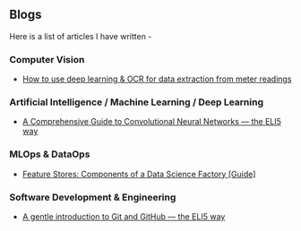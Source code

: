 ## Blogs

Here is a list of articles I have written - 

### Computer Vision
* [How to use deep learning & OCR for data extraction from meter readings](https://nanonets.com/blog/sub-meter-reading-using-deep-learning/)

### Artificial Intelligence / Machine Learning / Deep Learning
* [A Comprehensive Guide to Convolutional Neural Networks — the ELI5 way](https://towardsdatascience.com/a-comprehensive-guide-to-convolutional-neural-networks-the-eli5-way-3bd2b1164a53)

### MLOps & DataOps
* [Feature Stores: Components of a Data Science Factory [Guide]](https://neptune.ai/blog/feature-stores-components-of-a-data-science-factory-guide)

### Software Development & Engineering
* [A gentle introduction to Git and GitHub — the ELI5 way](https://medium.com/hackernoon/a-gentle-introduction-to-git-and-github-the-eli5-way-43f0aa64f2e4)
